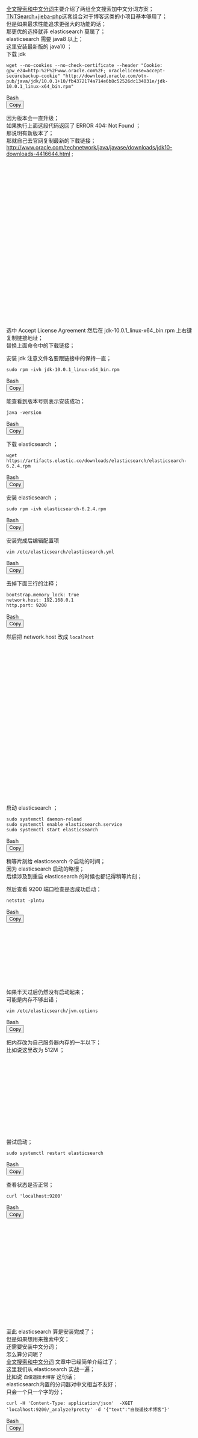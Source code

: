   <div class="js-content">
    <p><a href="https://baijunyao.com/article/153" target="_blank">全文搜索和中文分词</a>主要介绍了两组全文搜索加中文分词方案；<br><a
            href="https://baijunyao.com/article/154"
            target="_blank">TNTSearch+jieba-php</a>这套组合对于博客这类的小项目基本够用了；<br>但是如果最求性能追求更强大的功能的话；<br>那更优的选择就非 elasticsearch
        莫属了；<br>elasticsearch 需要 java8 以上；<br>这里安装最新版的 java10 ；<br>下载 jdk</p>
    <div class="code-toolbar">
        <pre
            class="line-numbers language-bash"><code class=" language-bash"><span class="token function">wget</span> --no-cookies --no-check-certificate --header <span class="token string">"Cookie: gpw_e24=http:%2F%2Fwww.oracle.com%2F; oraclelicense=accept-securebackup-cookie"</span> <span class="token string">"http://download.oracle.com/otn-pub/java/jdk/10.0.1+10/fb4372174a714e6b8c52526dc134031e/jdk-10.0.1_linux-x64_bin.rpm"</span><span aria-hidden="true" class="line-numbers-rows"><span></span></span></code></pre>
        <div class="toolbar">
            <div class="toolbar-item"><span>Bash</span></div>
            <div class="toolbar-item"><button>Copy</button></div>
        </div>
    </div>
    <p>因为版本会一直升级；<br>如果执行上面这段代码返回了 ERROR 404: Not Found ；<br>那说明有新版本了；<br>那就自己去官网复制最新的下载链接；<br><a
            href="http://www.oracle.com/technetwork/java/javase/downloads/jdk10-downloads-4416644.html"
            target="_blank">http://www.oracle.com/technetwork/java/javase/downloads/jdk10-downloads-4416644.html</a>
        ;<br><a class="js-fluidbox fluidbox__instance-1 fluidbox--initialized fluidbox--closed fluidbox--ready"
            href="https://baijunyao.com/uploads/article/20180603/5b13f876ad730.jpg">
            <div class="fluidbox__wrap" style="z-index: 990;"><img src="https://baijunyao.com/uploads/article/20180603/5b13f876ad730.jpg"
                    alt="" title="" class="fluidbox__thumb" style="opacity: 1;">
                <div class="fluidbox__ghost" style="width: 750px; height: 419.203px; top: 0px; left: 0px;"></div>
            </div>
        </a><br>选中 Accept License Agreement 然后在 jdk-10.0.1_linux-x64_bin.rpm 上右键复制链接地址；<br>替换上面命令中的下载链接；</p>
    <p>安装 jdk 注意文件名要跟链接中的保持一直；</p>
    <div class="code-toolbar">
        <pre
            class="line-numbers language-bash"><code class=" language-bash"><span class="token function">sudo</span> <span class="token function">rpm</span> -ivh jdk-10.0.1_linux-x64_bin.rpm<span aria-hidden="true" class="line-numbers-rows"><span></span></span></code></pre>
        <div class="toolbar">
            <div class="toolbar-item"><span>Bash</span></div>
            <div class="toolbar-item"><button>Copy</button></div>
        </div>
    </div>
    <p>能查看到版本号则表示安装成功；</p>
    <div class="code-toolbar">
        <pre
            class="line-numbers language-bash"><code class=" language-bash">java -version<span aria-hidden="true" class="line-numbers-rows"><span></span></span></code></pre>
        <div class="toolbar">
            <div class="toolbar-item"><span>Bash</span></div>
            <div class="toolbar-item"><button>Copy</button></div>
        </div>
    </div>
    <p>下载 elasticsearch ；</p>
    <div class="code-toolbar">
        <pre
            class="line-numbers language-bash"><code class=" language-bash"><span class="token function">wget</span> https://artifacts.elastic.co/downloads/elasticsearch/elasticsearch-6.2.4.rpm<span aria-hidden="true" class="line-numbers-rows"><span></span></span></code></pre>
        <div class="toolbar">
            <div class="toolbar-item"><span>Bash</span></div>
            <div class="toolbar-item"><button>Copy</button></div>
        </div>
    </div>
    <p>安装 elasticsearch ；</p>
    <div class="code-toolbar">
        <pre
            class="line-numbers language-bash"><code class=" language-bash"><span class="token function">sudo</span> <span class="token function">rpm</span> -ivh elasticsearch-6.2.4.rpm<span aria-hidden="true" class="line-numbers-rows"><span></span></span></code></pre>
        <div class="toolbar">
            <div class="toolbar-item"><span>Bash</span></div>
            <div class="toolbar-item"><button>Copy</button></div>
        </div>
    </div>
    <p>安装完成后编辑配置项</p>
    <div class="code-toolbar">
        <pre
            class="line-numbers language-bash"><code class=" language-bash"><span class="token function">vim</span> /etc/elasticsearch/elasticsearch.yml<span aria-hidden="true" class="line-numbers-rows"><span></span></span></code></pre>
        <div class="toolbar">
            <div class="toolbar-item"><span>Bash</span></div>
            <div class="toolbar-item"><button>Copy</button></div>
        </div>
    </div>
    <p>去掉下面三行的注释；</p>
    <div class="code-toolbar">
        <pre
            class="line-numbers language-bash"><code class=" language-bash">bootstrap.memory_lock: <span class="token boolean">true</span>
network.host: <span class="token number">192.168</span>.0.1
http.port: <span class="token number">9200</span><span aria-hidden="true" class="line-numbers-rows"><span></span><span></span><span></span></span></code></pre>
        <div class="toolbar">
            <div class="toolbar-item"><span>Bash</span></div>
            <div class="toolbar-item"><button>Copy</button></div>
        </div>
    </div>
    <p>然后把 network.host 改成 <code>localhost</code><br><a
            class="js-fluidbox fluidbox__instance-2 fluidbox--initialized fluidbox--closed fluidbox--ready"
            href="https://baijunyao.com/uploads/article/20180603/5b13f885156ea.jpg">
            <div class="fluidbox__wrap" style="z-index: 990;"><img src="https://baijunyao.com/uploads/article/20180603/5b13f885156ea.jpg"
                    alt="" title="" class="fluidbox__thumb" style="opacity: 1;">
                <div class="fluidbox__ghost" style="width: 653px; height: 406px; top: 0px; left: 0px;"></div>
            </div>
        </a></p>
    <p>启动 elasticsearch ；</p>
    <div class="code-toolbar">
        <pre
            class="line-numbers language-bash"><code class=" language-bash"><span class="token function">sudo</span> systemctl daemon-reload
<span class="token function">sudo</span> systemctl <span class="token builtin class-name">enable</span> elasticsearch.service
<span class="token function">sudo</span> systemctl start elasticsearch<span aria-hidden="true" class="line-numbers-rows"><span></span><span></span><span></span></span></code></pre>
        <div class="toolbar">
            <div class="toolbar-item"><span>Bash</span></div>
            <div class="toolbar-item"><button>Copy</button></div>
        </div>
    </div>
    <p>稍等片刻给 elasticsearch 个启动的时间；<br>因为 elasticsearch 启动的略慢；<br>后续涉及到重启 elasticsearch 的时候也都记得稍等片刻；</p>
    <p>然后查看 9200 端口检查是否成功启动；</p>
    <div class="code-toolbar">
        <pre
            class="line-numbers language-bash"><code class=" language-bash"><span class="token function">netstat</span> -plntu<span aria-hidden="true" class="line-numbers-rows"><span></span></span></code></pre>
        <div class="toolbar">
            <div class="toolbar-item"><span>Bash</span></div>
            <div class="toolbar-item"><button>Copy</button></div>
        </div>
    </div>
    <p><a class="js-fluidbox fluidbox__instance-3 fluidbox--initialized fluidbox--closed fluidbox--ready"
            href="https://baijunyao.com/uploads/article/20180603/5b13f88f7ea53.jpg">
            <div class="fluidbox__wrap" style="z-index: 990;"><img src="https://baijunyao.com/uploads/article/20180603/5b13f88f7ea53.jpg"
                    alt="" title="" class="fluidbox__thumb" style="opacity: 1;">
                <div class="fluidbox__ghost" style="width: 624px; height: 145px; top: 0px; left: 0px;"></div>
            </div>
        </a></p>
    <p>如果半天过后仍然没有启动起来；<br>可能是内存不够出错；</p>
    <div class="code-toolbar">
        <pre
            class="line-numbers language-bash"><code class=" language-bash"><span class="token function">vim</span> /etc/elasticsearch/jvm.options<span aria-hidden="true" class="line-numbers-rows"><span></span></span></code></pre>
        <div class="toolbar">
            <div class="toolbar-item"><span>Bash</span></div>
            <div class="toolbar-item"><button>Copy</button></div>
        </div>
    </div>
    <p>把内存改为自己服务器内存的一半以下；<br>比如说这里改为 512M ；<br><a
            class="js-fluidbox fluidbox__instance-4 fluidbox--initialized fluidbox--closed fluidbox--ready"
            href="https://baijunyao.com/uploads/article/20180606/5b17771055b51.jpg">
            <div class="fluidbox__wrap" style="z-index: 990;"><img src="https://baijunyao.com/uploads/article/20180606/5b17771055b51.jpg"
                    alt="" title="" class="fluidbox__thumb" style="opacity: 1;">
                <div class="fluidbox__ghost" style="width: 500px; height: 193px; top: 0px; left: 0px;"></div>
            </div>
        </a><br>尝试启动；</p>
    <div class="code-toolbar">
        <pre
            class="line-numbers language-bash"><code class=" language-bash"><span class="token function">sudo</span> systemctl restart elasticsearch<span aria-hidden="true" class="line-numbers-rows"><span></span></span></code></pre>
        <div class="toolbar">
            <div class="toolbar-item"><span>Bash</span></div>
            <div class="toolbar-item"><button>Copy</button></div>
        </div>
    </div>
    <p>查看状态是否正常；</p>
    <div class="code-toolbar">
        <pre
            class="line-numbers language-bash"><code class=" language-bash"><span class="token function">curl</span> <span class="token string">'localhost:9200'</span><span aria-hidden="true" class="line-numbers-rows"><span></span></span></code></pre>
        <div class="toolbar">
            <div class="toolbar-item"><span>Bash</span></div>
            <div class="toolbar-item"><button>Copy</button></div>
        </div>
    </div>
    <p><a class="js-fluidbox fluidbox__instance-5 fluidbox--initialized fluidbox--closed fluidbox--ready"
            href="https://baijunyao.com/uploads/article/20180603/5b13f89b8e846.jpg">
            <div class="fluidbox__wrap" style="z-index: 990;"><img src="https://baijunyao.com/uploads/article/20180603/5b13f89b8e846.jpg"
                    alt="" title="" class="fluidbox__thumb" style="opacity: 1;">
                <div class="fluidbox__ghost" style="width: 473px; height: 262px; top: 0px; left: 0px;"></div>
            </div>
        </a></p>
    <p>至此 elasticsearch 算是安装完成了；<br>但是如果想用来搜索中文；<br>还需要安装中文分词；<br>怎么算分词呢？<br><a href="https://baijunyao.com/article/153"
            target="_blank">全文搜索和中文分词</a> 文章中已经简单介绍过了；<br>这里我们从 elasticsearch 实战一遍；<br>比如说 <code>白俊遥技术博客</code>
        这句话；<br>elasticsearch内置的分词器对中文相当不友好；<br>只会一个只一个字的分；</p>
    <div class="code-toolbar">
        <pre
            class="line-numbers language-bash"><code class=" language-bash"><span class="token function">curl</span> -H <span class="token string">'Content-Type: application/json'</span>  -XGET <span class="token string">'localhost:9200/_analyze?pretty'</span> -d <span class="token string">'{"text":"白俊遥技术博客"}'</span><span aria-hidden="true" class="line-numbers-rows"><span></span></span></code></pre>
        <div class="toolbar">
            <div class="toolbar-item"><span>Bash</span></div>
            <div class="toolbar-item"><button>Copy</button></div>
        </div>
    </div>
    <p><a class="js-fluidbox fluidbox__instance-6 fluidbox--initialized fluidbox--closed fluidbox--ready"
            href="https://baijunyao.com/uploads/article/20180603/5b13f8b4333cf.jpg">
            <div class="fluidbox__wrap" style="z-index: 990;"><img src="https://baijunyao.com/uploads/article/20180603/5b13f8b4333cf.jpg"
                    alt="" title="" class="fluidbox__thumb" style="opacity: 1;">
                <div class="fluidbox__ghost" style="width: 750px; height: 642.109px; top: 0px; left: 0px;"></div>
            </div>
        </a></p>
    <p>所以我们需要一个中文分词器；<br>这里选择和 elasticsearch 配套的 ik-analyzer ；</p>
    <p>安装 ik-analyzer ；</p>
    <div class="code-toolbar">
        <pre
            class="line-numbers language-bash"><code class=" language-bash">/usr/share/elasticsearch/bin/elasticsearch-plugin <span class="token function">install</span> https://github.com/medcl/elasticsearch-analysis-ik/releases/download/v6.2.4/elasticsearch-analysis-ik-6.2.4.zip<span aria-hidden="true" class="line-numbers-rows"><span></span></span></code></pre>
        <div class="toolbar">
            <div class="toolbar-item"><span>Bash</span></div>
            <div class="toolbar-item"><button>Copy</button></div>
        </div>
    </div>
    <p>如果报下面这种错误的话可能是网络不好；</p>
    <div class="code-toolbar">
        <pre
            class="line-numbers language-bash"><code class=" language-bash">Exception <span class="token keyword">in</span> thread <span class="token string">"main"</span> java.net.ConnectException: Connection timed out <span class="token punctuation">(</span>Connection timed out<span class="token punctuation">)</span>
at java.base/jdk.internal.reflect.NativeConstructorAccessorImpl.newInstance0<span class="token punctuation">(</span>Native Method<span class="token punctuation">)</span><span aria-hidden="true" class="line-numbers-rows"><span></span><span></span></span></code></pre>
        <div class="toolbar">
            <div class="toolbar-item"><span>Bash</span></div>
            <div class="toolbar-item"><button>Copy</button></div>
        </div>
    </div>
    <p>沐浴更衣大念帅白最帅；<br>再试几次即可；</p>
    <p>然后重新启动下服务；</p>
    <div class="code-toolbar">
        <pre
            class="line-numbers language-bash"><code class=" language-bash"><span class="token function">sudo</span> systemctl restart elasticsearch<span aria-hidden="true" class="line-numbers-rows"><span></span></span></code></pre>
        <div class="toolbar">
            <div class="toolbar-item"><span>Bash</span></div>
            <div class="toolbar-item"><button>Copy</button></div>
        </div>
    </div>
    <p>看下 ik-analyzer 的效果；</p>
    <div class="code-toolbar">
        <pre
            class="line-numbers language-bash"><code class=" language-bash"><span class="token function">curl</span> -H <span class="token string">'Content-Type: application/json'</span>  -XGET <span class="token string">'localhost:9200/_analyze?pretty'</span> -d <span class="token string">'{"analyzer":"ik_max_word","text":"白俊遥技术博客"}'</span><span aria-hidden="true" class="line-numbers-rows"><span></span></span></code></pre>
        <div class="toolbar">
            <div class="toolbar-item"><span>Bash</span></div>
            <div class="toolbar-item"><button>Copy</button></div>
        </div>
    </div>
    <p><a class="js-fluidbox fluidbox__instance-7 fluidbox--initialized fluidbox--closed fluidbox--ready"
            href="https://baijunyao.com/uploads/article/20180603/5b13f8d104254.jpg">
            <div class="fluidbox__wrap" style="z-index: 990;"><img src="https://baijunyao.com/uploads/article/20180603/5b13f8d104254.jpg"
                    alt="" title="" class="fluidbox__thumb" style="opacity: 1;">
                <div class="fluidbox__ghost" style="width: 750px; height: 546.344px; top: 0px; left: 0px;"></div>
            </div>
        </a><br>我们可以看到 技术 和 博客 两个词语已经成功组合到了一起；<br>然而本博主 白俊遥 的名字被硬生生的拆成了3个字这怎么忍；</p>
    <p>还好强大的 analysis-ik 支持自定义词库；<br>增加自定义词库；</p>
    <div class="code-toolbar">
        <pre
            class="line-numbers language-bash"><code class=" language-bash"><span class="token function">vim</span> /etc/elasticsearch/analysis-ik/IKAnalyzer.cfg.xml<span aria-hidden="true" class="line-numbers-rows"><span></span></span></code></pre>
        <div class="toolbar">
            <div class="toolbar-item"><span>Bash</span></div>
            <div class="toolbar-item"><button>Copy</button></div>
        </div>
    </div>
    <p><a class="js-fluidbox fluidbox__instance-8 fluidbox--initialized fluidbox--closed fluidbox--ready"
            href="https://baijunyao.com/uploads/article/20180603/5b13f8e5b6947.jpg">
            <div class="fluidbox__wrap" style="z-index: 990;"><img src="https://baijunyao.com/uploads/article/20180603/5b13f8e5b6947.jpg"
                    alt="" title="" class="fluidbox__thumb" style="opacity: 1;">
                <div class="fluidbox__ghost" style="width: 647px; height: 214px; top: 0px; left: 0px;"></div>
            </div>
        </a><br>增加一个 白俊遥 到词库；</p>
    <div class="code-toolbar">
        <pre
            class="line-numbers language-bash"><code class=" language-bash"><span class="token builtin class-name">echo</span> <span class="token string">'白俊遥'</span> <span class="token operator">&gt;</span> /etc/elasticsearch/analysis-ik/baijunyao.dic<span aria-hidden="true" class="line-numbers-rows"><span></span></span></code></pre>
        <div class="toolbar">
            <div class="toolbar-item"><span>Bash</span></div>
            <div class="toolbar-item"><button>Copy</button></div>
        </div>
    </div>
    <p>重新启动下服务；</p>
    <div class="code-toolbar">
        <pre
            class="line-numbers language-bash"><code class=" language-bash"><span class="token function">sudo</span> systemctl restart elasticsearch<span aria-hidden="true" class="line-numbers-rows"><span></span></span></code></pre>
        <div class="toolbar">
            <div class="toolbar-item"><span>Bash</span></div>
            <div class="toolbar-item"><button>Copy</button></div>
        </div>
    </div>
    <p>再看下分词效果 ；</p>
    <div class="code-toolbar">
        <pre
            class="line-numbers language-bash"><code class=" language-bash"><span class="token function">curl</span> -H <span class="token string">'Content-Type: application/json'</span>  -XGET <span class="token string">'localhost:9200/_analyze?pretty'</span> -d <span class="token string">'{"analyzer":"ik_max_word","text":"白俊遥技术博客"}'</span><span aria-hidden="true" class="line-numbers-rows"><span></span></span></code></pre>
        <div class="toolbar">
            <div class="toolbar-item"><span>Bash</span></div>
            <div class="toolbar-item"><button>Copy</button></div>
        </div>
    </div>
    <p><a class="js-fluidbox fluidbox__instance-9 fluidbox--initialized fluidbox--closed fluidbox--ready"
            href="https://baijunyao.com/uploads/article/20180603/5b13f8fe670c5.jpg">
            <div class="fluidbox__wrap" style="z-index: 990;"><img src="https://baijunyao.com/uploads/article/20180603/5b13f8fe670c5.jpg"
                    alt="" title="" class="fluidbox__thumb" style="opacity: 1;">
                <div class="fluidbox__ghost" style="width: 750px; height: 402.906px; top: 0px; left: 0px;"></div>
            </div>
        </a><br>双击 666 ；<br>本来准备一口气把 elasticsearch 在 laravel 中的应用也写完的；<br>不过看着情形今个是完不成了；<br>下篇文章继续哈；</p>
    <p>另外给个用于在线测试的教程：<a href="https://cloud.tencent.com/developer/labs/lab/10433" target="_blank">腾讯云开发者实验室</a></p>
</div>
